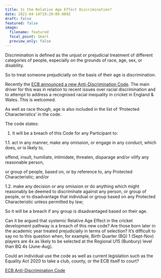 ```yaml
---
title: Is the Relative Age Effect Discrimination?
date: 2021-04-14T19:29:09.009Z
draft: false
featured: false
image:
  filename: featured
  focal_point: Smart
  preview_only: false
---
```

Discrimination is defined as the unjust or prejudicial treatment of different categories of people, especially on the grounds of race, age, sex, or disability.

So to treat someone prejudicially on the basis of their age is discrimination.

Recently the [ECB announced a new Anti-Discrimination Code](https://www.ecb.co.uk/england/men/news/2096452/ecb-reaffirms-its-commitment-to-stamp-out-discrimination-and-make-cricket-more-inclusive-and-diverse). The main driver for this was in relation to recent issues over racial discrimination and to attempt to address a recognised racial inequality in cricket in England & Wales. This is welcomed.

As well as race though, age is also included in the list of ‘Protected Characteristics’ in the code.

The code states:

1. It will be a breach of this Code for any Participant to:

1.1. act in any manner, make any omission, or engage in any conduct, which does, or is likely to,

offend, insult, humiliate, intimidate, threaten, disparage and/or vilify any reasonable person,

or group of people, based on, or by reference to, any Protected Characteristic; and/or

1.2. make any decision or any omission or do anything which might reasonably be deemed to discriminate against any person, or group of people, or to disadvantage that individual or group based on any Protected Characteristic unless permitted by law;

So it will be a breach if any group is disadvantaged based on their age.

Can it be argued that systemic Relative Age Effect in the cricket development pathway is a breach of this new code? Are those born later in the academic year treated prejudicially in terms of selection? It’s difficult to say no to this question when, for example, Birth Quarter (BQ) 1 (Sept-Nov) players are 4x as likely to be selected at the Regional U15 (Bunbury) level than BQ 4s (June-Aug).

Could an individual use the code as well as current legislation such as the Equality Act 2020 to take a club, county, or the ECB itself to court?

[ECB Anti-Discrimination Code](https://resources.ecb.co.uk/ecb/document/2021/03/16/f0036503-deaa-4b81-874d-7e027d7d4617/24.ECB-Anti-Discrimination-Code-2021-vF.pdf)